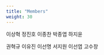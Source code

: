 ```yaml
---
title: "Members"
weight: 30
---
```


이상혁 정진호 이종찬 박종엽 하지윤 <br>

권혁규 이유진 이선명 서지원 이선엽 고수창
<!-- You can add more sections to the home page by adding files to the `/content/home/` folder. -->
